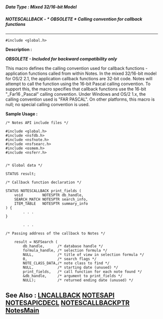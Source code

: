 ##### Data Type : Mixed 32/16-bit Model
##### NOTESCALLBACK - * OBSOLETE * Calling convention for callback functions
---
```
#include <global.h>
```
**Description :**

***OBSOLETE - Included for backward compatibility only***

This macro defines the calling convention used for callback functions - 
application functions called from within Notes.  In the mixed 32/16-bit model 
for OS/2 2.1, the application callback functions are 32-bit code.  Notes will 
attempt to call the function using the 16-bit Pascal calling convention.  To 
support this, the macro specifies that callback functions use the 16-bit 
"_Far16 _Pascal" calling convention.  Under Windows and OS/2 1.x, the calling 
convention used is "FAR PASCAL".  On other platforms, this macro is null;  no 
special calling convention is used.

**Sample Usage :**
```
/* Notes API include files */

#include <global.h>
#include <nsfdb.h>
#include <nsfnote.h>
#include <nsfsearc.h>
#include <osmem.h>
#include <nsferr.h>


/* Global data */

STATUS result;

/* Callback function declaration */

STATUS NOTESCALLBACK print_fields (
    void         NOTESPTR db_handle,
    SEARCH_MATCH NOTESPTR search_info,
    ITEM_TABLE   NOTESPTR summary_info
) {
        . . .
}

        . . .

/* Passing address of the callback to Notes */

    result = NSFSearch (
        db_handle,      /* database handle */
        formula_handle, /* selection formula */
        NULL,           /* title of view in selection formula */
        0,              /* search flags */
        NOTE_CLASS_DATA,/* note class to find */
        NULL,           /* starting date (unused) */
        print_fields,   /* call function for each note found */
        &db_handle,     /* argument to print_fields */
        NULL);          /* returned ending date (unused) */
```
**See Also :**
[LNCALLBACK](/reference/Data/LNCALLBACK)
[NOTESAPI](/reference/Data/NOTESAPI)
[NOTESAPICDECL](/reference/Data/NOTESAPICDECL)
[NOTESCALLBACKPTR](/reference/Data/NOTESCALLBACKPTR)
[NotesMain](/reference/Func/NotesMain)
---
